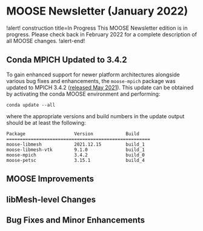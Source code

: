 # MOOSE Newsletter (January 2022)

!alert! construction title=In Progress
This MOOSE Newsletter edition is in progress. Please check back in February 2022
for a complete description of all MOOSE changes.
!alert-end!

## Conda MPICH Updated to 3.4.2

To gain enhanced support for newer platform architectures alongside various bug
fixes and enhancements, the `moose-mpich` package was updated to MPICH 3.4.2
([released May 2021](https://www.mpich.org/2021/05/28/mpich-3-4-2-released/)).
This update can be obtained by activating the conda MOOSE environment and performing:

```
conda update --all
```

where the appropriate versions and build numbers in the update output should be
at least the following:

```
Package                  Version            Build
=====================================================
moose-libmesh            2021.12.15         build_1
moose-libmesh-vtk        9.1.0              build_1
moose-mpich              3.4.2              build_0
moose-petsc              3.15.1             build_4
```

## MOOSE Improvements

## libMesh-level Changes

## Bug Fixes and Minor Enhancements
